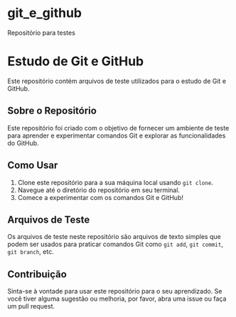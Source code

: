 # git_e_github
Repositório para testes

# Estudo de Git e GitHub

Este repositório contém arquivos de teste utilizados para o estudo de Git e GitHub.

## Sobre o Repositório

Este repositório foi criado com o objetivo de fornecer um ambiente de teste para aprender e experimentar comandos Git e explorar as funcionalidades do GitHub.

## Como Usar

1. Clone este repositório para a sua máquina local usando `git clone`.
2. Navegue até o diretório do repositório em seu terminal.
3. Comece a experimentar com os comandos Git e GitHub!

## Arquivos de Teste

Os arquivos de teste neste repositório são arquivos de texto simples que podem ser usados para praticar comandos Git como `git add`, `git commit`, `git branch`, etc.

## Contribuição

Sinta-se à vontade para usar este repositório para o seu aprendizado. Se você tiver alguma sugestão ou melhoria, por favor, abra uma issue ou faça um pull request.
